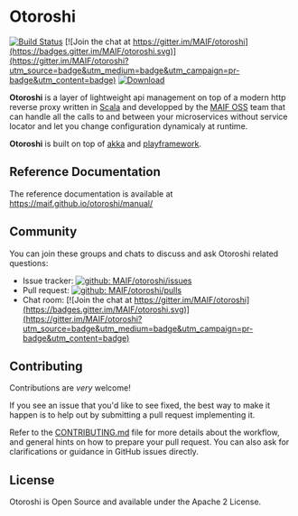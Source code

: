 # Otoroshi

[![Build Status](https://travis-ci.org/MAIF/otoroshi.svg?branch=master)](https://travis-ci.org/MAIF/otoroshi) [![Join the chat at https://gitter.im/MAIF/otoroshi](https://badges.gitter.im/MAIF/otoroshi.svg)](https://gitter.im/MAIF/otoroshi?utm_source=badge&utm_medium=badge&utm_campaign=pr-badge&utm_content=badge) [ ![Download](https://img.shields.io/github/release/MAIF/otoroshi.svg) ](https://dl.bintray.com/maif/binaries/otoroshi.jar/1.4.7/otoroshi.jar)

**Otoroshi** is a layer of lightweight api management on top of a modern http reverse proxy written in <a href="https://www.scala-lang.org/" target="_blank">Scala</a> and developped by the <a href="https://maif.github.io" target="_blank">MAIF OSS</a> team that can handle all the calls to and between your microservices without service locator and let you change configuration dynamicaly at runtime.

**Otoroshi** is built on top of <a href="https://akka.io">akka</a> and <a href="https://www.playframework.com">playframework</a>.

## Reference Documentation

The reference documentation is available at https://maif.github.io/otoroshi/manual/

## Community
You can join these groups and chats to discuss and ask Otoroshi related questions:

- Issue tracker: [![github: MAIF/otoroshi/issues](https://img.shields.io/github/issues/MAIF/otoroshi.svg)](https://github.com/MAIF/otoroshi/issues)
- Pull request: [![github: MAIF/otoroshi/pulls](https://img.shields.io/github/issues-pr/MAIF/otoroshi.svg)](https://github.com/MAIF/otoroshi/pulls)
- Chat room: [![Join the chat at https://gitter.im/MAIF/otoroshi](https://badges.gitter.im/MAIF/otoroshi.svg)](https://gitter.im/MAIF/otoroshi?utm_source=badge&utm_medium=badge&utm_campaign=pr-badge&utm_content=badge)

## Contributing

Contributions are *very* welcome!

If you see an issue that you'd like to see fixed, the best way to make it happen is to help out by submitting a pull request implementing it.

Refer to the [CONTRIBUTING.md](https://github.com/MAIF/otoroshi/blob/master/.github/CONTRIBUTING.md) file for more details about the workflow,
and general hints on how to prepare your pull request. You can also ask for clarifications or guidance in GitHub issues directly.

## License

Otoroshi is Open Source and available under the Apache 2 License.



